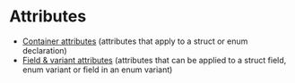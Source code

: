 # Attributes

- [Container attributes](./container_attributes.md) (attributes that apply to a struct or enum declaration)
- [Field & variant attributes](./field_attributes.md) (attributes that can be applied to a struct field, enum variant or field in an enum variant)
